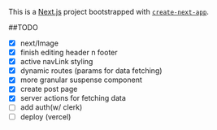 This is a [Next.js](https://nextjs.org/) project bootstrapped with [`create-next-app`](https://github.com/vercel/next.js/tree/canary/packages/create-next-app).

##TODO

- [x] next/Image
- [x] finish editing header n footer
- [x] active navLink styling
- [x] dynamic routes (params for data fetching)
- [x] more granular suspense component
- [x] create post page
- [x] server actions for fetching data
- [ ] add auth(w/ clerk)
- [ ] deploy (vercel)
